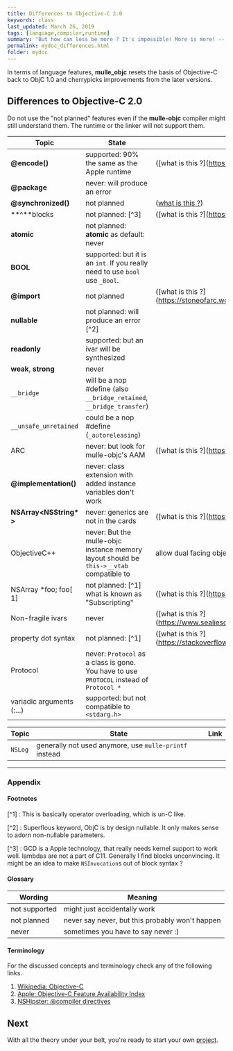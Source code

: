 ```yaml
---
title: Differences to Objective-C 2.0
keywords: class
last_updated: March 26, 2019
tags: [language,compiler,runtime]
summary: "But how can less be more ? It's impossible! More is more! -- Y. Malmsteen"
permalink: mydoc_differences.html
folder: mydoc
---
```


In terms of language features, **mulle_objc** resets the basis of Objective-C
back to ObjC 1.0 and cherrypicks improvements from the later versions.



## Differences to Objective-C 2.0

Do not use the "not planned" features even if the **mulle-objc** compiler might
still understand them. The runtime or the linker will not support them.


| Topic                     | State                                  | Link
| --------------------------|----------------------------------------|----------
| **@encode()**             | supported: 90% the same as the Apple runtime | ([what is this ?](https://nshipster.com/| type-encodings/))
| **@package**              | never: will produce an error
| **@synchronized()**       | not planned | ([what is this ?](https://rykap.com/objective-c/2015/05/09/synchronized/))
| **^**blocks               | not planned: [^3] | ([what is this ?](https://medium.com/@amyjoscelyn/| blocks-and-closures-in-objective-c-2b763e9e0dc8))
| **atomic**                | not planned: **atomic** as default: never
| **BOOL**                  | supported: but it is an `int`. If you really need to use `bool` use `_Bool`.
| **@import**               | not planned | ([what is this ?](https://stoneofarc.wordpress.com/2013/06/25/| introduction-to-objective-c-modules/))
| **nullable**              | not planned: will produce an error [^2]
| **readonly**              | supported: but an ivar will be synthesized
| **weak**, **strong**      | never
| `__bridge`                | will be a nop #define (also `__bridge_retained`, `__bridge_transfer`)
| `__unsafe_unretained`     | could be a nop #define  (`_autoreleasing`)
| ARC                       | never: but look for mulle-objc's AAM | ([what is this ?](https://www.yorkhua.com/| objective-c-arc/))
| **@implementation()**     | never: class extension with added instance variables don't work
| **NSArray\<NSString\* \>**| never: generics are not in the cards | ([what is this ?](https://www.thomashanning.com/| objective-c-lightweight-generics/)
| ObjectiveC++              | never: But the mulle-objc instance memory layout should be `this->__vtab` compatible to | allow dual facing objects.
| NSArray *foo; foo[ 1]     | not planned: [^1] what is known as "Subscripting" | ([what is this ?](https://nshipster.com/| object-subscripting/))
| Non-fragile ivars         | never | ([what is this ?](https://www.sealiesoftware.com/blog/archive/2009/01/27/| objc_explain_Non-fragile_ivars.html))
| property dot syntax       | not planned: [^1] | ([what is this ?](https://stackoverflow.com/questions/7423853/| whats-the-difference-between-dot-syntax-and-square-bracket-syntax))
| Protocol                  | never: `Protocol` as a class is gone. You have to use `PROTOCOL` instead of `Protocol *`
| variadic arguments (:...) | supported: but not compatible to `<stdarg.h>`

| Topic                     | State                                  | Link
| --------------------------|----------------------------------------|----------
| `NSLog`                   | generally not used anymore, use `mulle-printf` instead

-----
### Appendix

#### Footnotes


[^1] : This is basically operator overloading, which is un-C like.

[^2] : Superflous keyword, ObjC is by design nullable. It only makes sense to
adorn non-nullable parameters.

[^3] : GCD is a Apple technology, that really needs kernel support to work well. lambdas are not a part of C11. Generally I find blocks unconvincing. It might be an idea to make `NSInvocation`s  out of block syntax ?


#### Glossary

Wording           | Meaning
------------------|-------------------------------------------------
not supported     | might just accidentally work
not planned       | never say never, but this probably won't happen
never             | sometimes you have to say never :)


#### Terminology

For the discussed concepts and terminology check any of the following links.

1. [Wikipedia: Objective-C](https://en.wikipedia.org/wiki/Objective-C#Objective-C_2.0)
2. [Apple: Objective-C Feature Availability Index](https://developer.apple.com/library/prerelease/ios/releasenotes/ObjectiveC/ObjCAvailabilityIndex/index.html)
3. [NSHipster: @compiler directives](http://nshipster.com/at-compiler-directives)


## Next

With all the theory under your belt, you're ready to start your own [project](mydoc_modern.html).
